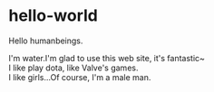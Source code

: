 # hello-world
<p>Hello humanbeings.</p>
I'm water.I'm glad to use this web site, it's fantastic~</br>
I like play dota, like Valve's games.</br>
I like girls...Of course, I'm a male man.</br>
